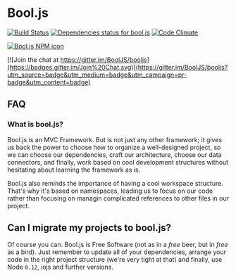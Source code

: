 # Bool.js

[![Build Status](https://travis-ci.org/BoolJS/booljs.svg?branch=master)](https://travis-ci.org/BoolJS/booljs) [![Dependencies status for bool.js](https://david-dm.org/booljs/booljs.svg)](https://david-dm.org/booljs/booljs) [![Code Climate](https://codeclimate.com/github/BoolJS/booljs/badges/gpa.svg)](https://codeclimate.com/github/BoolJS/booljs)

[![Bool.js NPM icon](https://nodei.co/npm/bool.js.png)](https://npmjs.com/packages/bool.js)

[![Join the chat at https://gitter.im/BoolJS/booljs](https://badges.gitter.im/Join%20Chat.svg)](https://gitter.im/BoolJS/booljs?utm_source=badge&utm_medium=badge&utm_campaign=pr-badge&utm_content=badge)

## FAQ

### What is bool.js?
Bool.js is an MVC Framework. But is not just any other framework; it gives us back the power to choose how to organize a well-designed project, so we can choose our dependencies, craft our architecture, choose our data connectors, and finally, work based on cool development structures without hesitating about learning the framework as is.

Bool.js also reminds the importance of having a cool workspace structure. That's why it's based on namespaces, leading us to focus on our code rather than focusing on managin complicated references to other files in our project.

## Can I migrate my projects to bool.js?
Of course you can. Bool.js is Free Software (not as in a *free* beer, but in *free* as a bird). Just remember to update all of your dependencies, arrange your code in the right project structure (we're very tight at that) and finally, use Node `0.12`, iojs and further versions.
